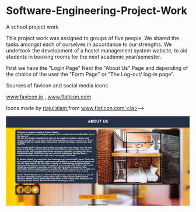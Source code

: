 # Software-Engineering-Project-Work

A school project work

This project work was assigned to groups of five people, We shared the tasks amongst each of ourselves in accordance to our
strengths.
We undertook the development of a hostel management system website, to aid students in booking rooms for the next academic year/semester.

First we have the "Login Page"
Next the "About Us" Page
and depending of the choice of the user the "Form Page" or "The Log-out/ log-in page".

Sources of favicon and social media icons

www.favicon.io ,
www.flaticon.com

Icons made by <a href="https://www.flaticon.com/authors/riajulislam" title="riajulislam"> riajulislam </a> from <a href="https://www.flaticon.com/" title="Flaticon">www.flaticon.com'</a></div>-->

![Alt text](Screenshots/About%20Us%20Page.png)